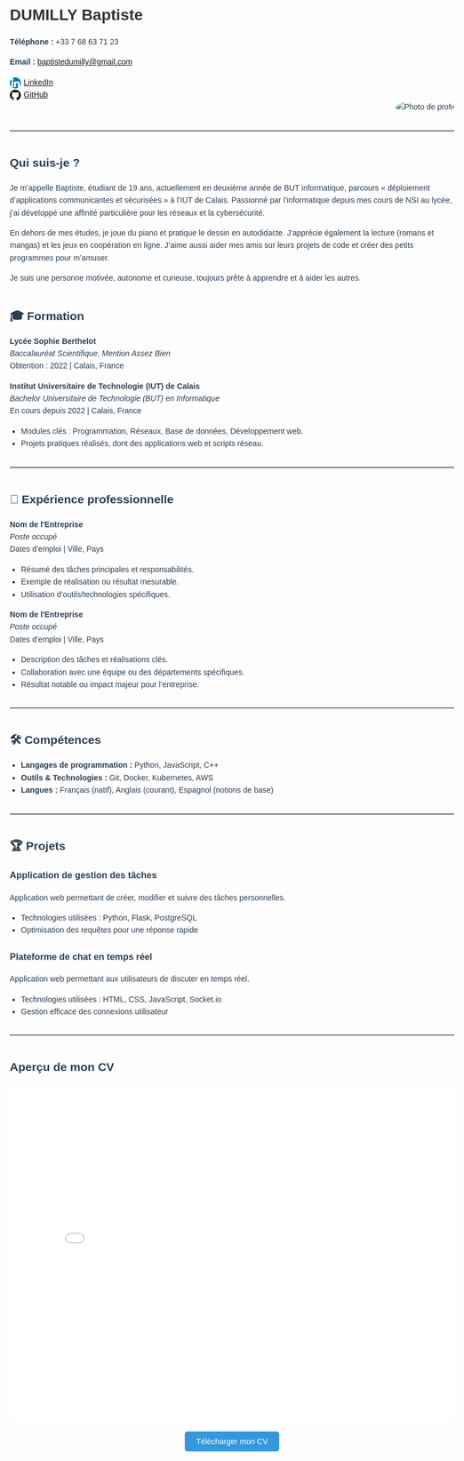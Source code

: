 <!DOCTYPE html>
<html lang="fr">
<head>
  <meta charset="UTF-8">
  <meta name="viewport" content="width=device-width, initial-scale=1.0">
  <title>Curriculum Vitae en ligne - Baptiste Dumilly</title>
  <style>
    /* Centre la page et limite la largeur pour un meilleur rendu */
    body {
      max-width: 800px;
      margin: auto;
      font-family: 'Arial', sans-serif;
      color: #2c3e50;
      line-height: 1.6;
    }

    /* Style de l'en-tête */
    .header {
      display: flex;
      justify-content: space-between;
      align-items: center;
      margin-bottom: 20px;
      padding-bottom: 10px;
      border-bottom: 2px solid #4a4a4a;
    }

    /* Informations personnelles */
    .personal-info {
      line-height: 1.6;
    }

    /* Mise en forme de l'image */
    .header img {
      border-radius: 50%;
      width: 120px;
      height: 120px;
      object-fit: cover;
    }

    /* Titre pour le nom */
    .name {
      font-size: 2em;
      font-weight: bold;
      color: #333;
    }

    /* Contact aligné à droite */
    .contact-info {
      text-align: right;
    }

    /* Section titles */
    h2 {
      color: #2c3e50;
      margin-top: 40px;
    }

    /* Liens avec icônes */
    .social-icons img {
      width: 20px;
      height: 20px;
      vertical-align: middle;
      margin-right: 5px;
    }

    /* Style des listes */
    ul {
      list-style-type: square;
      padding-left: 20px;
    }

    /* Ligne de séparation personnalisée */
    hr {
      border: none;
      border-top: 1px solid #d1d1d1;
      margin: 30px 0;
    }

    /* Pied de page */
    footer {
      text-align: center;
      margin-top: 50px;
      font-size: 0.9em;
      color: #7f8c8d;
    }

    /* Bouton de téléchargement */
    .download-cv {
      display: block;
      text-align: center;
      margin: 20px 0;
    }

    .download-cv a {
      background-color: #3498db;
      color: white;
      padding: 10px 20px;
      text-decoration: none;
      border-radius: 5px;
    }

    .download-cv a:hover {
      background-color: #2980b9;
    }

    /* Style pour l'aperçu PDF */
    .pdf-preview {
      margin: 20px 0;
      text-align: center;
    }

    .pdf-preview iframe {
      width: 100%;
      height: 600px;
      border: none;
    }
  </style>
</head>
<body>
  <div class="header">
    <div class="personal-info">
      <div class="name">DUMILLY Baptiste</div>
      <p><strong>Téléphone :</strong> +33 7 68 63 71 23</p>
      <p><strong>Email :</strong> <a href="mailto:baptistedumilly@gmail.com">baptistedumilly@gmail.com</a></p>
      <div class="social-icons">
        <a href="https://www.linkedin.com/in/baptiste-d-8b1290290/" target="_blank">
          <img src="linkedin-icon.png" alt="LinkedIn">LinkedIn
        </a>
        <br>
        <a href="https://github.com/Baptiste-230" target="_blank">
          <img src="github-icon.png" alt="GitHub">GitHub
        </a>
      </div>
    </div>
    <div class="contact-info">
      <img src="photo.jpg" alt="Photo de profil">
    </div>
  </div>

  <hr>

  <h2>Qui suis-je ?</h2>
  <p>Je m’appelle Baptiste, étudiant de 19 ans, actuellement en deuxième année de BUT informatique, parcours « déploiement d’applications communicantes et sécurisées » à l’IUT de Calais. Passionné par l’informatique depuis mes cours de NSI au lycée, j’ai développé une affinité particulière pour les réseaux et la cybersécurité.</p>
  <p>En dehors de mes études, je joue du piano et pratique le dessin en autodidacte. J’apprécie également la lecture (romans et mangas) et les jeux en coopération en ligne. J’aime aussi aider mes amis sur leurs projets de code et créer des petits programmes pour m’amuser.</p>
  <p>Je suis une personne motivée, autonome et curieuse, toujours prête à apprendre et à aider les autres.</p>

  <h2>🎓 Formation</h2>
  <p><strong>Lycée Sophie Berthelot</strong><br>
  <em>Baccalauréat Scientifique, Mention Assez Bien</em><br>
  Obtention : 2022 | Calais, France</p>

  <p><strong>Institut Universitaire de Technologie (IUT) de Calais</strong><br>
  <em>Bachelor Universitaire de Technologie (BUT) en Informatique</em><br>
  En cours depuis 2022 | Calais, France</p>
  <ul>
    <li>Modules clés : Programmation, Réseaux, Base de données, Développement web.</li>
    <li>Projets pratiques réalisés, dont des applications web et scripts réseau.</li>
  </ul>

  <hr>

  <h2>💼 Expérience professionnelle</h2>
  <p><strong>Nom de l'Entreprise</strong><br>
  <em>Poste occupé</em><br>
  Dates d’emploi | Ville, Pays</p>
  <ul>
    <li>Résumé des tâches principales et responsabilités.</li>
    <li>Exemple de réalisation ou résultat mesurable.</li>
    <li>Utilisation d’outils/technologies spécifiques.</li>
  </ul>

  <p><strong>Nom de l'Entreprise</strong><br>
  <em>Poste occupé</em><br>
  Dates d’emploi | Ville, Pays</p>
  <ul>
    <li>Description des tâches et réalisations clés.</li>
    <li>Collaboration avec une équipe ou des départements spécifiques.</li>
    <li>Résultat notable ou impact majeur pour l’entreprise.</li>
  </ul>

  <hr>

  <h2>🛠 Compétences</h2>
  <ul>
    <li><strong>Langages de programmation :</strong> Python, JavaScript, C++</li>
    <li><strong>Outils & Technologies :</strong> Git, Docker, Kubernetes, AWS</li>
    <li><strong>Langues :</strong> Français (natif), Anglais (courant), Espagnol (notions de base)</li>
  </ul>

  <hr>

  <h2>🏆 Projets</h2>
  <h3>Application de gestion des tâches</h3>
  <p>Application web permettant de créer, modifier et suivre des tâches personnelles.</p>
  <ul>
    <li>Technologies utilisées : Python, Flask, PostgreSQL</li>
    <li>Optimisation des requêtes pour une réponse rapide</li>
  </ul>

  <h3>Plateforme de chat en temps réel</h3>
  <p>Application web permettant aux utilisateurs de discuter en temps réel.</p>
  <ul>
    <li>Technologies utilisées : HTML, CSS, JavaScript, Socket.io</li>
    <li>Gestion efficace des connexions utilisateur</li>
  </ul>

  <hr>

  <h2>Aperçu de mon CV</h2>
  <div class="pdf-preview">
    <iframe src="cv_baptiste_dumilly.pdf"></iframe>
  </div>

  <div class="download-cv">
    <a href="cv_baptiste_dumilly.pdf" download>Télécharger mon CV</a>
  </div>
</body>
</html>
